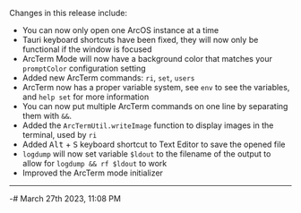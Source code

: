 Changes in this release include:

- You can now only open one ArcOS instance at a time
- Tauri keyboard shortcuts have been fixed, they will now only be functional if the window is focused
- ArcTerm Mode will now have a background color that matches your `promptColor` configuration setting
- Added new ArcTerm commands: `ri`, `set`, `users`
- ArcTerm now has a proper variable system, see `env` to see the variables, and `help set` for more information
- You can now put multiple ArcTerm commands on one line by separating them with `&&`.
- Added the `ArcTermUtil.writeImage` function to display images in the terminal, used by `ri`
- Added <kbd>Alt</kbd> + <kbd>S</kbd> keyboard shortcut to Text Editor to save the opened file
- `logdump` will now set variable `$ldout` to the filename of the output to allow for `logdump && rf $ldout` to work
- Improved the ArcTerm mode initializer

---

-# March 27th 2023, 11:08 PM
